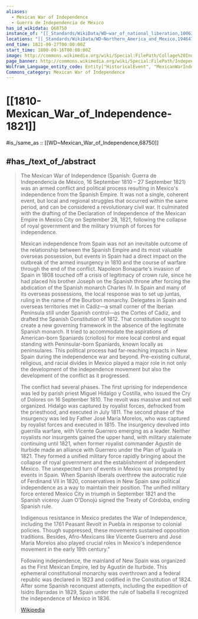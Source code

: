 ```yaml
---
aliases:
  - Mexican War of Independence
  - Guerra de Independencia de México
has_id_wikidata: Q68750
instance_of: "[[_Standards/WikiData/WD~war_of_national_liberation,1006311]]"
locations: "[[_Standards/WikiData/WD~Northern_America_and_Mexico,19464773]]"
end_time: 1821-09-27T00:00:00Z
start_time: 1800-09-16T00:00:00Z
image: http://commons.wikimedia.org/wiki/Special:FilePath/Collage%20Independencia.jpg
page_banner: http://commons.wikimedia.org/wiki/Special:FilePath/Independencia%20banner.jpg
Wolfram_Language_entity_code: Entity["HistoricalEvent", "MexicanWarIndependence"]
Commons_category: Mexican War of Independence
---
```


# [[1810-Mexican_War_of_Independence-1821]] 

#is_/same_as :: [[WD~Mexican_War_of_Independence,68750]] 

## #has_/text_of_/abstract 

> The Mexican War of Independence (Spanish: Guerra de Independencia de México, 
> 16 September 1810 – 27 September 1821) was an armed conflict and political process resulting in Mexico's independence from the Spanish Empire. It was not a single, coherent event, but local and regional struggles that occurred within the same period, and can be considered a revolutionary civil war. It culminated with the drafting of the Declaration of Independence of the Mexican Empire in Mexico City on September 28, 1821, following the collapse of royal government and the military triumph of forces for independence.
>
> Mexican independence from Spain was not an inevitable outcome of the relationship between the Spanish Empire and its most valuable overseas possession, but events in Spain had a direct impact on the outbreak of the armed insurgency in 1810 and the course of warfare through the end of the conflict. Napoleon Bonaparte's invasion of Spain in 1808 touched off a crisis of legitimacy of crown rule, since he had placed his brother Joseph on the Spanish throne after forcing the abdication of the Spanish monarch Charles IV. In Spain and many of its overseas possessions, the local response was to set up juntas, ruling in the name of the Bourbon monarchy. Delegates in Spain and overseas territories met in Cádiz—a small corner of the Iberian Peninsula still under Spanish control—as the Cortes of Cádiz, and drafted the Spanish Constitution of 1812. That constitution sought to create a new governing framework in the absence of the legitimate Spanish monarch. It tried to accommodate the aspirations of American-born Spaniards (criollos) for more local control and equal standing with Peninsular-born Spaniards, known locally as peninsulares. This political process had far-reaching impacts in New Spain during the independence war and beyond. Pre-existing cultural, religious, and racial divides in Mexico played a major role in not only the development of the independence movement but also the development of the conflict as it progressed.
>
> The conflict had several phases. The first uprising for independence was led by parish priest Miguel Hidalgo y Costilla, who issued the Cry of Dolores on 16 September 1810. The revolt was massive and not well organized. Hidalgo was captured by royalist forces, defrocked from the priesthood, and executed in July 1811. The second phase of the insurgency was led by Father José María Morelos, who was captured by royalist forces and executed in 1815. The insurgency devolved into guerrilla warfare, with Vicente Guerrero emerging as a leader. Neither royalists nor insurgents gained the upper hand, with military stalemate continuing until 1821, when former royalist commander Agustín de Iturbide made an alliance with Guerrero under the Plan of Iguala in 1821. They formed a unified military force rapidly bringing about the collapse of royal government and the establishment of independent Mexico.  The unexpected turn of events in Mexico was prompted by events in Spain. When Spanish liberals overthrew the autocratic rule of Ferdinand VII in 1820, conservatives in New Spain saw political independence as a way to maintain their position. The unified military force entered Mexico City in triumph in September 1821 and the Spanish viceroy Juan O'Donojú signed the Treaty of Córdoba, ending Spanish rule.
>
> Indigenous resistance in Mexico predates the War of Independence, including the 1761 Peasant Revolt in Puebla in response to colonial policies. Though suppressed, these movements sustained opposition traditions. Besides, Afro-Mexicans like Vicente Guerrero and José María Morelos also played crucial roles in Mexico's independence movement in the early 19th century."
>
> Following independence, the mainland of New Spain was organized as the First Mexican Empire, led by Agustín de Iturbide. This ephemeral constitutional monarchy was overthrown and a federal republic was declared in 1823 and codified in the Constitution of 1824. After some Spanish reconquest attempts, including the expedition of Isidro Barradas in 1829, Spain under the rule of Isabella II recognized the independence of Mexico in 1836.
>
> [Wikipedia](https://en.wikipedia.org/wiki/Mexican%20War%20of%20Independence) 

